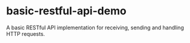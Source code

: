 # basic-restful-api-demo
A basic RESTful API implementation for receiving, sending and handling HTTP requests.
